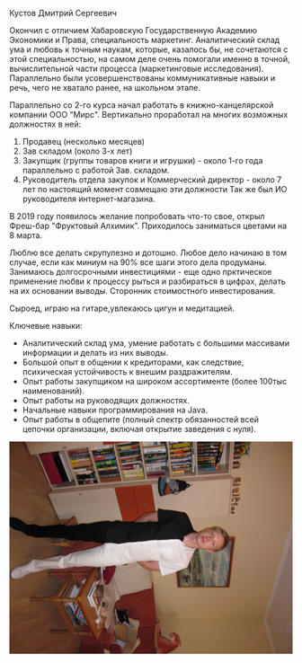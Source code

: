 Кустов Дмитрий Сергеевич

Окончил с отличием Хабаровскую Государственную Академию Экономики и Права, специальность маркетинг.
Аналитический склад ума и любовь к точным наукам, которые, казалось бы, не сочетаются с этой специальностью,
на самом деле очень помогали именно в точной, вычислительной части процесса (маркетинговые исследования).
Параллельно были усовершенствованы коммуникативные навыки и речь, чего не хватало ранее, на школьном этапе.

Параллельно со 2-го курса начал работать в книжно-канцелярской компании ООО "Мирс".
Вертикально проработал на многих возможных должностях в ней:
1) Продавец (несколько месяцев)
2) Зав складом (около 3-х лет)
3) Закупщик (группы товаров книги и игрушки) - около 1-го года параллельно с работой Зав. складом.
3) Руководитель отдела закупок и Коммерческий директор - около 7 лет по настоящий момент совмещаю эти должности
Так же был ИО руководителя интернет-магазина.

В 2019 году появилось желание попробовать что-то свое, открыл Фреш-бар "Фруктовый Алхимик".
Приходилось заниматься цветами на 8 марта.

Люблю все делать скрупулезно и дотошно. Любое дело начинаю в том случае, если как миниум на 90% все шаги этого дела продуманы.
Занимаюсь долгосрочными инвестициями - еще одно прктическое применение любви к процессу рыться и разбираться в цифрах,
делать на их основании выводы. Сторонник стоимостного инвестирования.

Сыроед, играю на гитаре,увлекаюсь цигун и медитацией.

Ключевые навыки:
- Аналитический склад ума, умение работать с большими массивами информации и делать из них выводы.
- Большой опыт в общении к кредиторами, как следствие, психическая устойчивость к внешим раздражителям.
- Опыт работы закупщиком на широком ассортименте (более 100тыс наименований).
- Опыт работы на руководящих должностях.
- Начальные навыки программирования на Java.
- Опыт работы в общепите (полный спектр обязанностей всей цепочки организации, включая открытие заведения с нуля).

![Фото](img/Foto.jpg)